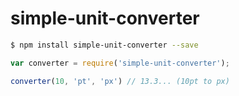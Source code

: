 # simple-unit-converter


```bash
$ npm install simple-unit-converter --save
```

```js
var converter = require('simple-unit-converter');

converter(10, 'pt', 'px') // 13.3... (10pt to px)
```
